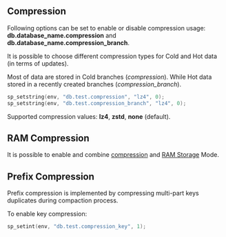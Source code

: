 
Compression
-----------

Following options can be set to enable or disable compression usage: **db.database_name.compression**
and **db.database_name.compression_branch**.

It is possible to choose different compression types for Cold and Hot data (in terms of updates).

Most of data are stored in Cold branches (*compression*).
While Hot data stored in a recently created branches (*compression\_branch*).

```C
sp_setstring(env, "db.test.compression", "lz4", 0);
sp_setstring(env, "db.test.compression_branch", "lz4", 0);
```

Supported compression values: **lz4**, **zstd**, **none** (default).

RAM Compression
---------------

It is possible to enable and combine [compression](compression.md) and [RAM Storage](ram.md) Mode.

Prefix Compression
------------------

Prefix compression is implemented by compressing multi-part keys duplicates
during compaction process.

To enable key compression:
```C
sp_setint(env, "db.test.compression_key", 1);
```
